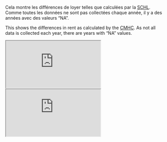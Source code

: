Cela montre les différences de loyer telles que calculées par la
[SCHL](https://www.cmhc-schl.gc.ca/). Comme toutes les données ne sont
pas collectées chaque année, il y a des années avec des valeurs “NA”.

This shows the differences in rent as calculated by the
[CMHC](https://www.cmhc-schl.gc.ca/). As not all data is collected each
year, there are years with “NA” values.


<iframe src = "https://rpubs.com/mapping-mtl-cartographie/cmhc_mtl_rent">
</iframe>

<iframe src = "https://mapping-mtl-cartographie.github.io/static/leaflet/cmhc_mtl_rent.html">
  </iframe>
